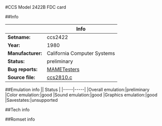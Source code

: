 #CCS Model 2422B FDC card

##Info

||Info|
|-----|-----|
|**Setname:**|ccs2422
|**Year:**|1980
|**Manufacturer:**|California Computer Systems
|**Status:**|preliminary
|**Bug reports:**|[MAMETesters](http://mametesters.org/view_all_set.php?type=1&temporary=y&search=ccs2810.c)
|**Source file:**|[ccs2810.c](https://github.com/mamedev/mame/blob/master/src/mess/drivers/ccs2810.c)

##Emulation info
|| Status |
|-----|-----|
|Overall emulation:|preliminary
|Color emulation:|good
|Sound emulation:|good
|Graphics emulation:|good
|Savestates:|unsupported

##Tech info

##Romset info

<!--- START OF EDITED COMMENT DO NOT TOUCH TEXT ABOVE-->
